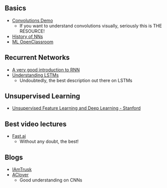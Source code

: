 ## Basics
* [Convolutions Demo](http://scs.ryerson.ca/~aharley/vis/)
  * If you want to understand convolutions visually, seriously this is THE RESOURCE!
* [History of NNs](http://dataconomy.com/2017/04/history-neural-networks)
* [ML OpenClassroom](http://openclassroom.stanford.edu/MainFolder/CoursePage.php?course=MachineLearning)

## Recurrent Networks
* [A very good introduction to RNN](http://www.wildml.com/2015/09/recurrent-neural-networks-tutorial-part-1-introduction-to-rnns/)
* [Understanding LSTMs](http://colah.github.io/posts/2015-08-Understanding-LSTMs/)
  * Undoubtedly, the best description out there on LSTMs

## Unsupervised Learning
* [Unsupervised Feature Learning and Deep Learning - Stanford](http://deeplearning.stanford.edu/wiki/index.php/UFLDL_Tutorial)

## Best video lectures
* [Fast.ai](http://www.fast.ai/)
  * Without any doubt, the best!

## Blogs
* [IAmTrusk](http://iamtrask.github.io/)
* [ACloyer](https://blog.acolyer.org/2017/03/20/convolutional-neural-networks-part-1/)
  * Good understanding on CNNs
